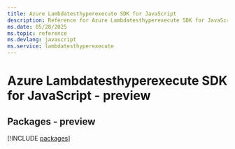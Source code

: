 ```yaml
---
title: Azure Lambdatesthyperexecute SDK for JavaScript
description: Reference for Azure Lambdatesthyperexecute SDK for JavaScript
ms.date: 05/28/2025
ms.topic: reference
ms.devlang: javascript
ms.service: lambdatesthyperexecute
---
```

# Azure Lambdatesthyperexecute SDK for JavaScript - preview
## Packages - preview
[!INCLUDE [packages](lambdatesthyperexecute-index.md)]